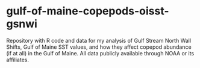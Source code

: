 # gulf-of-maine-copepods-oisst-gsnwi
Repository with R code and data for my analysis of Gulf Stream North Wall Shifts, Gulf of Maine SST values, and how they affect copepod abundance (if at all) in the Gulf of Maine.
All data publicly available through NOAA or its affiliates.
